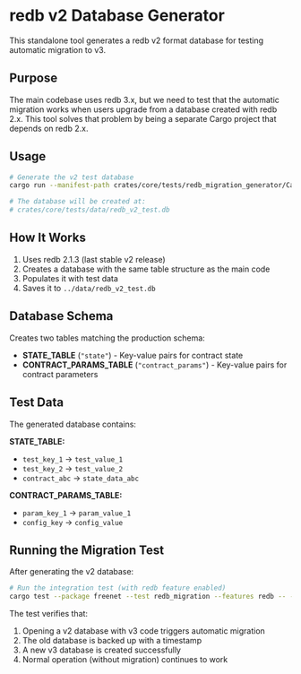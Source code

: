 # redb v2 Database Generator

This standalone tool generates a redb v2 format database for testing automatic migration to v3.

## Purpose

The main codebase uses redb 3.x, but we need to test that the automatic migration works when users upgrade from a database created with redb 2.x. This tool solves that problem by being a separate Cargo project that depends on redb 2.x.

## Usage

```bash
# Generate the v2 test database
cargo run --manifest-path crates/core/tests/redb_migration_generator/Cargo.toml

# The database will be created at:
# crates/core/tests/data/redb_v2_test.db
```

## How It Works

1. Uses redb 2.1.3 (last stable v2 release)
2. Creates a database with the same table structure as the main code
3. Populates it with test data
4. Saves it to `../data/redb_v2_test.db`

## Database Schema

Creates two tables matching the production schema:

- **STATE_TABLE** (`"state"`) - Key-value pairs for contract state
- **CONTRACT_PARAMS_TABLE** (`"contract_params"`) - Key-value pairs for contract parameters

## Test Data

The generated database contains:

**STATE_TABLE:**
- `test_key_1` → `test_value_1`
- `test_key_2` → `test_value_2`
- `contract_abc` → `state_data_abc`

**CONTRACT_PARAMS_TABLE:**
- `param_key_1` → `param_value_1`
- `config_key` → `config_value`

## Running the Migration Test

After generating the v2 database:

```bash
# Run the integration test (with redb feature enabled)
cargo test --package freenet --test redb_migration --features redb -- --ignored --nocapture
```

The test verifies that:
1. Opening a v2 database with v3 code triggers automatic migration
2. The old database is backed up with a timestamp
3. A new v3 database is created successfully
4. Normal operation (without migration) continues to work
